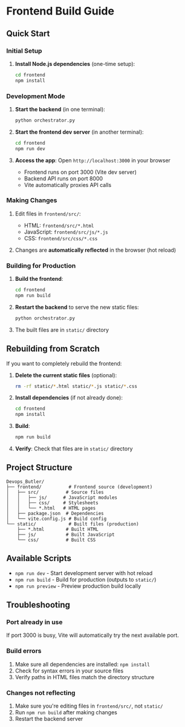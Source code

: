 # Frontend Build Guide

## Quick Start

### Initial Setup

1. **Install Node.js dependencies** (one-time setup):
   ```bash
   cd frontend
   npm install
   ```

### Development Mode

1. **Start the backend** (in one terminal):
   ```bash
   python orchestrator.py
   ```

2. **Start the frontend dev server** (in another terminal):
   ```bash
   cd frontend
   npm run dev
   ```

3. **Access the app**: Open `http://localhost:3000` in your browser
   - Frontend runs on port 3000 (Vite dev server)
   - Backend API runs on port 8000
   - Vite automatically proxies API calls

### Making Changes

1. Edit files in `frontend/src/`:
   - HTML: `frontend/src/*.html`
   - JavaScript: `frontend/src/js/*.js`
   - CSS: `frontend/src/css/*.css`

2. Changes are **automatically reflected** in the browser (hot reload)

### Building for Production

1. **Build the frontend**:
   ```bash
   cd frontend
   npm run build
   ```

2. **Restart the backend** to serve the new static files:
   ```bash
   python orchestrator.py
   ```

3. The built files are in `static/` directory

## Rebuilding from Scratch

If you want to completely rebuild the frontend:

1. **Delete the current static files** (optional):
   ```bash
   rm -rf static/*.html static/*.js static/*.css
   ```

2. **Install dependencies** (if not already done):
   ```bash
   cd frontend
   npm install
   ```

3. **Build**:
   ```bash
   npm run build
   ```

4. **Verify**: Check that files are in `static/` directory

## Project Structure

```
Devops_Butler/
├── frontend/          # Frontend source (development)
│   ├── src/          # Source files
│   │   ├── js/      # JavaScript modules
│   │   ├── css/     # Stylesheets
│   │   └── *.html   # HTML pages
│   ├── package.json  # Dependencies
│   └── vite.config.js # Build config
└── static/            # Built files (production)
    ├── *.html        # Built HTML
    ├── js/           # Built JavaScript
    └── css/          # Built CSS
```

## Available Scripts

- `npm run dev` - Start development server with hot reload
- `npm run build` - Build for production (outputs to `static/`)
- `npm run preview` - Preview production build locally

## Troubleshooting

### Port already in use
If port 3000 is busy, Vite will automatically try the next available port.

### Build errors
1. Make sure all dependencies are installed: `npm install`
2. Check for syntax errors in your source files
3. Verify paths in HTML files match the directory structure

### Changes not reflecting
1. Make sure you're editing files in `frontend/src/`, not `static/`
2. Run `npm run build` after making changes
3. Restart the backend server





